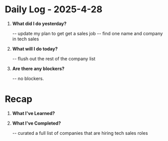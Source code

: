 # Daily Log - 2025-4-28

1. **What did I do yesterday?**
   
   -- update my plan to get get a sales job 
   -- find one name and company in tech sales

2. **What will I do today?**
   
   -- flush out the rest of the company list

3. **Are there any blockers?**

   -- no blockers.

# Recap
1. **What I've Learned?**
2. **What I've Completed?**

   -- curated a full list of companies that are hiring tech sales roles

<!-- 

git add .; git commit -m "daily stand-up"; git push; 
git add .; git commit -m "daily close"; git push; 

-->